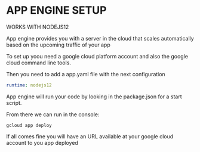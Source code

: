 # APP ENGINE SETUP

WORKS WITH NODEJS12

App engine provides you with a server in the cloud that scales automatically based on the upcoming traffic of your app

To set up yoou need a google cloud platform account and also the google cloud command line tools.

Then you need to add a app.yaml file with the next configuration

```yaml
runtime: nodejs12
```

App engine will run your code by looking in the package.json for a start script.

From there we can run in the console:

`gcloud app deploy`

If all comes fine you will have an URL available at your google cloud account to you app deployed
